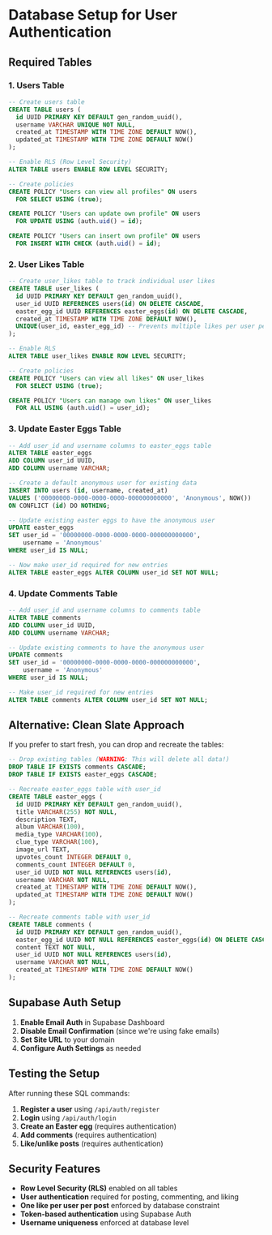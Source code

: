 # Database Setup for User Authentication

## Required Tables

### 1. Users Table
```sql
-- Create users table
CREATE TABLE users (
  id UUID PRIMARY KEY DEFAULT gen_random_uuid(),
  username VARCHAR UNIQUE NOT NULL,
  created_at TIMESTAMP WITH TIME ZONE DEFAULT NOW(),
  updated_at TIMESTAMP WITH TIME ZONE DEFAULT NOW()
);

-- Enable RLS (Row Level Security)
ALTER TABLE users ENABLE ROW LEVEL SECURITY;

-- Create policies
CREATE POLICY "Users can view all profiles" ON users
  FOR SELECT USING (true);

CREATE POLICY "Users can update own profile" ON users
  FOR UPDATE USING (auth.uid() = id);

CREATE POLICY "Users can insert own profile" ON users
  FOR INSERT WITH CHECK (auth.uid() = id);
```

### 2. User Likes Table
```sql
-- Create user_likes table to track individual user likes
CREATE TABLE user_likes (
  id UUID PRIMARY KEY DEFAULT gen_random_uuid(),
  user_id UUID REFERENCES users(id) ON DELETE CASCADE,
  easter_egg_id UUID REFERENCES easter_eggs(id) ON DELETE CASCADE,
  created_at TIMESTAMP WITH TIME ZONE DEFAULT NOW(),
  UNIQUE(user_id, easter_egg_id) -- Prevents multiple likes per user per post
);

-- Enable RLS
ALTER TABLE user_likes ENABLE ROW LEVEL SECURITY;

-- Create policies
CREATE POLICY "Users can view all likes" ON user_likes
  FOR SELECT USING (true);

CREATE POLICY "Users can manage own likes" ON user_likes
  FOR ALL USING (auth.uid() = user_id);
```

### 3. Update Easter Eggs Table
```sql
-- Add user_id and username columns to easter_eggs table
ALTER TABLE easter_eggs 
ADD COLUMN user_id UUID,
ADD COLUMN username VARCHAR;

-- Create a default anonymous user for existing data
INSERT INTO users (id, username, created_at) 
VALUES ('00000000-0000-0000-0000-000000000000', 'Anonymous', NOW())
ON CONFLICT (id) DO NOTHING;

-- Update existing easter eggs to have the anonymous user
UPDATE easter_eggs 
SET user_id = '00000000-0000-0000-0000-000000000000', 
    username = 'Anonymous' 
WHERE user_id IS NULL;

-- Now make user_id required for new entries
ALTER TABLE easter_eggs ALTER COLUMN user_id SET NOT NULL;
```

### 4. Update Comments Table
```sql
-- Add user_id and username columns to comments table
ALTER TABLE comments 
ADD COLUMN user_id UUID,
ADD COLUMN username VARCHAR;

-- Update existing comments to have the anonymous user
UPDATE comments 
SET user_id = '00000000-0000-0000-0000-000000000000', 
    username = 'Anonymous' 
WHERE user_id IS NULL;

-- Make user_id required for new entries
ALTER TABLE comments ALTER COLUMN user_id SET NOT NULL;
```

## Alternative: Clean Slate Approach

If you prefer to start fresh, you can drop and recreate the tables:

```sql
-- Drop existing tables (WARNING: This will delete all data!)
DROP TABLE IF EXISTS comments CASCADE;
DROP TABLE IF EXISTS easter_eggs CASCADE;

-- Recreate easter_eggs table with user_id
CREATE TABLE easter_eggs (
  id UUID PRIMARY KEY DEFAULT gen_random_uuid(),
  title VARCHAR(255) NOT NULL,
  description TEXT,
  album VARCHAR(100),
  media_type VARCHAR(100),
  clue_type VARCHAR(100),
  image_url TEXT,
  upvotes_count INTEGER DEFAULT 0,
  comments_count INTEGER DEFAULT 0,
  user_id UUID NOT NULL REFERENCES users(id),
  username VARCHAR NOT NULL,
  created_at TIMESTAMP WITH TIME ZONE DEFAULT NOW(),
  updated_at TIMESTAMP WITH TIME ZONE DEFAULT NOW()
);

-- Recreate comments table with user_id
CREATE TABLE comments (
  id UUID PRIMARY KEY DEFAULT gen_random_uuid(),
  easter_egg_id UUID NOT NULL REFERENCES easter_eggs(id) ON DELETE CASCADE,
  content TEXT NOT NULL,
  user_id UUID NOT NULL REFERENCES users(id),
  username VARCHAR NOT NULL,
  created_at TIMESTAMP WITH TIME ZONE DEFAULT NOW()
);
```

## Supabase Auth Setup

1. **Enable Email Auth** in Supabase Dashboard
2. **Disable Email Confirmation** (since we're using fake emails)
3. **Set Site URL** to your domain
4. **Configure Auth Settings** as needed

## Testing the Setup

After running these SQL commands:

1. **Register a user** using `/api/auth/register`
2. **Login** using `/api/auth/login`
3. **Create an Easter egg** (requires authentication)
4. **Add comments** (requires authentication)
5. **Like/unlike posts** (requires authentication)

## Security Features

- **Row Level Security (RLS)** enabled on all tables
- **User authentication** required for posting, commenting, and liking
- **One like per user per post** enforced by database constraint
- **Token-based authentication** using Supabase Auth
- **Username uniqueness** enforced at database level